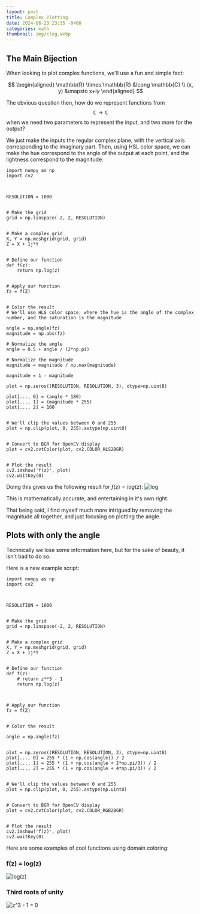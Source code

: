 ```yaml
---
layout: post
title: Complex Plotting
date: 2024-06-23 23:35 -0400
categories: math
thumbnail: img/clog.webp
---
```


## The Main Bijection

When looking to plot complex functions, we'll use a fun and simple fact:

$$
\begin{aligned}
\mathbb{R} \times \mathbb{R} &\cong \mathbb{C} \\
(x, y) &\mapsto x+iy
\end{aligned}
$$


The obvious question then, how do we represent functions from 
$$\mathbb{C} \rightarrow \mathbb{C}$$
when we need two parameters to represent the input, and two more for the output?

We just make the inputs the regular complex plane, with the vertical axis corresponding to the imaginary part. Then, using HSL color space, we can make the hue correspond to the angle of the output at each point, and the lightness correspond to the magnitude:

```
import numpy as np
import cv2



RESOLUTION = 1000


# Make the grid
grid = np.linspace(-2, 2, RESOLUTION)


# Make a complex grid
X, Y = np.meshgrid(grid, grid)
Z = X + 1j*Y


# Define our function
def f(z):
    return np.log(z)
    

# Apply our function
fz = f(Z)


# Color the result
# We'll use HLS color space, where the hue is the angle of the complex number, and the saturation is the magnitude

angle = np.angle(fz)
magnitude = np.abs(fz)

# Normalize the angle
angle = 0.5 + angle / (2*np.pi)

# Normalize the magnitude
magnitude = magnitude / np.max(magnitude)

magnitude = 1 - magnitude

plot = np.zeros((RESOLUTION, RESOLUTION, 3), dtype=np.uint8)

plot[..., 0] = (angle * 180)
plot[..., 1] = (magnitude * 255)
plot[..., 2] = 100


# We'll clip the values between 0 and 255
plot = np.clip(plot, 0, 255).astype(np.uint8)


# Convert to BGR for OpenCV display
plot = cv2.cvtColor(plot, cv2.COLOR_HLS2BGR)


# Plot the result
cv2.imshow('f(z)', plot)
cv2.waitKey(0)

```

Doing this gives us the following result for $f(z) = log(z)$:
![log](/img/logwithmag.webp)


This is mathematically accurate, and entertaining in it's own right. 

That being said, I find myself much more intrigued by removing the magnitude all together, and just focusing on plotting the angle.


## Plots with only the angle

Technically we lose some information here, but for the sake of beauty, it isn't bad to do so.

Here is a new example script:

```
import numpy as np
import cv2



RESOLUTION = 1000


# Make the grid
grid = np.linspace(-2, 2, RESOLUTION)


# Make a complex grid
X, Y = np.meshgrid(grid, grid)
Z = X + 1j*Y


# Define our function
def f(z):
    # return z**3 - 1
    return np.log(z)
    


# Apply our function
fz = f(Z)


# Color the result

angle = np.angle(fz)


plot = np.zeros((RESOLUTION, RESOLUTION, 3), dtype=np.uint8)
plot[..., 0] = 255 * (1 + np.cos(angle)) / 2
plot[..., 1] = 255 * (1 + np.cos(angle + 2*np.pi/3)) / 2
plot[..., 2] = 255 * (1 + np.cos(angle + 4*np.pi/3)) / 2


# We'll clip the values between 0 and 255
plot = np.clip(plot, 0, 255).astype(np.uint8)


# Convert to BGR for OpenCV display
plot = cv2.cvtColor(plot, cv2.COLOR_RGB2BGR)


# Plot the result
cv2.imshow('f(z)', plot)
cv2.waitKey(0)

```

Here are some examples of cool functions using domain coloring:

### f(z) = log(z)
![log(z)](/img/clog.webp)

### Third roots of unity
![z^3 - 1 = 0](/img/3rootsofunity.webp)